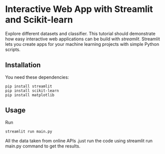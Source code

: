 # Interactive Web App with Streamlit and Scikit-learn
Explore different datasets and classifier. This tutorial should demonstrate how easy interactive web applications can be build with *streamlit*. Streamlit lets you create apps for your machine learning projects with simple Python scripts. 





## Installation
You need these dependencies:
```console
pip install streamlit
pip install scikit-learn
pip install matplotlib
```

## Usage
Run
```console
streamlit run main.py
```
All the data taken from online APIs .just run the code using streamlit run main.py command to get the results.
